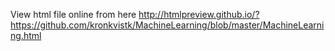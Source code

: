 View html file online from here
http://htmlpreview.github.io/?https://github.com/kronkvistk/MachineLearning/blob/master/MachineLearning.html
